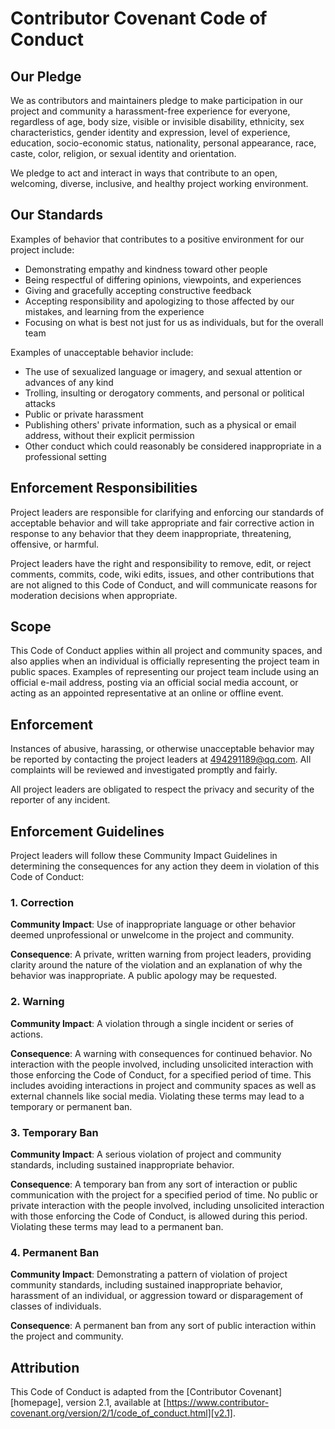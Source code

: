 # Contributor Covenant Code of Conduct

## Our Pledge

We as contributors and maintainers pledge to make participation in our project and community a harassment-free experience for everyone, regardless of age, body size, visible or invisible disability, ethnicity, sex characteristics, gender identity and expression, level of experience, education, socio-economic status, nationality, personal appearance, race, caste, color, religion, or sexual identity and orientation.

We pledge to act and interact in ways that contribute to an open, welcoming, diverse, inclusive, and healthy project working environment.

## Our Standards

Examples of behavior that contributes to a positive environment for our project include:

* Demonstrating empathy and kindness toward other people
* Being respectful of differing opinions, viewpoints, and experiences
* Giving and gracefully accepting constructive feedback
* Accepting responsibility and apologizing to those affected by our mistakes, and learning from the experience
* Focusing on what is best not just for us as individuals, but for the overall team

Examples of unacceptable behavior include:

* The use of sexualized language or imagery, and sexual attention or advances of any kind
* Trolling, insulting or derogatory comments, and personal or political attacks
* Public or private harassment
* Publishing others' private information, such as a physical or email address, without their explicit permission
* Other conduct which could reasonably be considered inappropriate in a professional setting

## Enforcement Responsibilities

Project leaders are responsible for clarifying and enforcing our standards of acceptable behavior and will take appropriate and fair corrective action in response to any behavior that they deem inappropriate, threatening, offensive, or harmful.

Project leaders have the right and responsibility to remove, edit, or reject comments, commits, code, wiki edits, issues, and other contributions that are not aligned to this Code of Conduct, and will communicate reasons for moderation decisions when appropriate.

## Scope

This Code of Conduct applies within all project and community spaces, and also applies when an individual is officially representing the project team in public spaces. Examples of representing our project team include using an official e-mail address, posting via an official social media account, or acting as an appointed representative at an online or offline event.

## Enforcement

Instances of abusive, harassing, or otherwise unacceptable behavior may be reported by contacting the project leaders at 494291189@qq.com. All complaints will be reviewed and investigated promptly and fairly.

All project leaders are obligated to respect the privacy and security of the reporter of any incident.

## Enforcement Guidelines

Project leaders will follow these Community Impact Guidelines in determining the consequences for any action they deem in violation of this Code of Conduct:

### 1. Correction

**Community Impact**: Use of inappropriate language or other behavior deemed unprofessional or unwelcome in the project and community.

**Consequence**: A private, written warning from project leaders, providing clarity around the nature of the violation and an explanation of why the behavior was inappropriate. A public apology may be requested.

### 2. Warning

**Community Impact**: A violation through a single incident or series of actions.

**Consequence**: A warning with consequences for continued behavior. No interaction with the people involved, including unsolicited interaction with
those enforcing the Code of Conduct, for a specified period of time. This includes avoiding interactions in project and community spaces as well as external channels like social media. Violating these terms may lead to a temporary or permanent ban.

### 3. Temporary Ban

**Community Impact**: A serious violation of project and community standards, including sustained inappropriate behavior.

**Consequence**: A temporary ban from any sort of interaction or public communication with the project for a specified period of time. No public or
private interaction with the people involved, including unsolicited interaction with those enforcing the Code of Conduct, is allowed during this period. Violating these terms may lead to a permanent ban.

### 4. Permanent Ban

**Community Impact**: Demonstrating a pattern of violation of project community standards, including sustained inappropriate behavior, harassment of an individual, or aggression toward or disparagement of classes of individuals.

**Consequence**: A permanent ban from any sort of public interaction within the project and community.

## Attribution

This Code of Conduct is adapted from the [Contributor Covenant][homepage], version 2.1, available at [https://www.contributor-covenant.org/version/2/1/code_of_conduct.html][v2.1].


